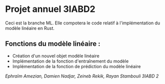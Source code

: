 # Projet annuel 3IABD2

Ceci est la branche ML. Elle compotera le code relatif à l'implémentation du modèle linéaire en Rust.

## Fonctions du modèle linéaire :

- Création d'un nouvel objet modèle linéaire
- Implémentation de la fonction d'entraînement du modèle
- Implémentation de la fonction de prédiction du modèle linéaire


*Ephraïm Amezian, Damien Nadjar, Zeineb Rekik, Rayan Stambouli 3IABD 2* 